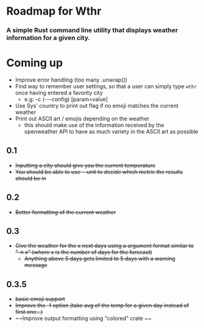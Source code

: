# Roadmap for Wthr 
### A simple Rust command line utility that displays weather information for a given city. 

# Coming up
- Improve error handling (too many .unwrap())
- Find way to remember user settings, so that a user can simply type `wthr` once having entered a favority city
	- e.g: -c (---config) [param=value]
- Use Sys' country to print out flag if no emoji matches the current weather
- Print out ASCII art / emojis depending on the weather
	- this should make use of the information received by the openweather API to have as much variety in the ASCII art as possible

## 0.1
- ~~Inputting a city should give you the current temperature~~
- ~~You should be able to use --unit to decide which metric the results should be in~~

## 0.2
- ~~Better formatting of the current weather~~

## 0.3
- ~~Give the weather for the x next days using a argument format similar to "-n x" (where x is the number of days for the forecast)~~
	- ~~Anything above 5 days gets limited to 5 days with a warning message~~

## 0.3.5
- ~~basic emoji support~~
- ~~Improve the -f option (take avg of the temp for a given day instead of first one...)~~
- ~~Improve output formatting using "colored" crate ~~
